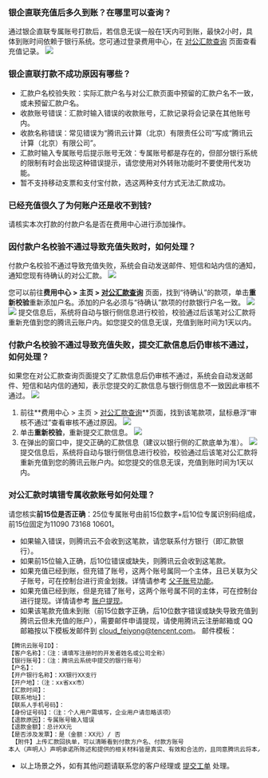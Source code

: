 ### 银企直联充值后多久到账？在哪里可以查询？

通过银企直联专属账号打款后，若信息无误一般在1天内可到账，最快2小时，具体到账时间依赖于银行系统。您可通过登录费用中心，在 [对公汇款查询](https://console.cloud.tencent.com/expense/rechargeoffline) 页面查看充值记录。
![](https://qcloudimg.tencent-cloud.cn/raw/10a64fdef196216cb6f98434ce556dbc.png)


### 银企直联打款不成功原因有哪些？

- 汇款户名校验失败：实际汇款户名与对公汇款页面中预留的汇款户名不一致，或未预留汇款户名。
- 收款账号错误：汇款时输入错误的收款账号，汇款记录将会记录在其他账号内。
- 收款名称错误：常见错误为“腾讯云计算（北京）有限责任公司”写成“腾讯云计算（北京）有限公司”。
- 汇款时输入专属账号后提示账号无效：专属账号都是存在的，但部分银行系统的限制有时会出现这种错误提示，请您使用对外转账功能时不要使用代发功能。
- 暂不支持移动支票和支付宝付款，选这两种支付方式无法汇款成功。

### 已经充值很久了为何账户还是收不到钱?

请核实本次打款的付款户名是否在费用中心进行添加操作。


### 因付款户名校验不通过导致充值失败时，如何处理？

付款户名校验不通过导致充值失败，系统会自动发送邮件、短信和站内信的通知，通知您现有待确认的对公汇款。
![](https://qcloudimg.tencent-cloud.cn/raw/f753a88c67738d225d17ea0e8c64b3fb.png)

您可以前往**费用中心 > 主页 > [对公汇款查询](https://console.cloud.tencent.com/expense/rechargeoffline)** 页面，找到“待确认”的款项，单击**重新校验**重新添加户名。添加的户名必须与“待确认”款项的付款银行户名一致。
![](https://qcloudimg.tencent-cloud.cn/raw/55c732bde0f3269281c58ee7c82983fa.png)
![](https://qcloudimg.tencent-cloud.cn/raw/92242f9ba46578e04588fc8c1182eb59.png)
提交信息后，系统将自动与银行侧信息进行校验，校验通过后该笔对公汇款将重新充值到您的腾讯云账户内。如您提交的信息无误，充值到账时间为1天以内。


### 付款户名校验不通过导致充值失败，提交汇款信息后仍审核不通过，如何处理？

如果您在对公汇款查询页面提交了汇款信息后仍审核不通过，系统会自动发送邮件、短信和站内信的通知，表示您提交的汇款信息与银行侧信息不一致因此审核不通过。
![](https://qcloudimg.tencent-cloud.cn/raw/f753a88c67738d225d17ea0e8c64b3fb.png)

1. 前往**费用中心 > 主页 > [对公汇款查询](https://console.cloud.tencent.com/expense/rechargeoffline)**页面，找到该笔款项，鼠标悬浮“审核不通过”查看审核不通过原因。
![](https://qcloudimg.tencent-cloud.cn/raw/d269d27874164e698298286b4fb47478.png)
2. 单击**重新校验**，重新提交汇款信息。
![](https://qcloudimg.tencent-cloud.cn/raw/12ecb6d54cca4f41d9d03fd53f9952de.png)
3. 在弹出的窗口中，提交正确的汇款信息（建议以银行侧的汇款底单为准）。
![](https://qcloudimg.tencent-cloud.cn/raw/5c1de3a6a2a98113fdc1f41fc44113e6.png)
提交信息后，系统将自动与银行侧信息进行校验，校验通过后该笔对公汇款将重新充值到您的腾讯云账户内。如您提交的信息无误，充值到账时间为1天以内。

### 对公汇款时填错专属收款账号如何处理？

请您核实**前15位是否正确**：25位专属账号由前15位数字+后10位专属识别码组成，前15位固定为11090 73168 10601。
- 如果输入错误，则腾讯云不会收到这笔款，请您联系付方银行（即汇款银行）。
- 如果前15位输入正确，后10位错误或缺失，则腾讯云会收到这笔款。
- 如果充值已经到账，但充错了账号，这两个账号属同一个主体，且已关联为父子账号，可在控制台进行资金划拨。详情请参考 [父子账号功能](https://cloud.tencent.com/document/product/555/37863#.E8.B5.84.E9.87.91.E8.B0.83.E6.8B.A8.E6.8C.87.E5.BC.95)。
- 如果充值已经到账，但是充错了账号，这两个账号属不同的主体，可在控制台进行提现。详情请参考 [账户提现](https://cloud.tencent.com/document/product/555/7435)。
- 如果该笔款充值未到账（前15位数字正确，后10位数字错误或缺失导致充值到腾讯云但未充值的账户），需要邮件申请提现，请使用腾讯云注册邮箱或 QQ 邮箱按以下模板发邮件到 cloud_feiyong@tencent.com。
邮件模板：
```txt
【腾讯云账号ID】：
【客户名称】：（注：请填写注册时的开发者姓名或公司全称）
【银行账号】：（注：腾讯云系统中提交的银行账号）
【户名】：
【开户银行名称】：XX银行XX支行
【开户地】：（注：xx省xx市）
【汇款时间】：
【联系地址】：
【联系人手机号码】：
【身份证号码】：（注：个人用户需填写，企业用户请忽略该项）
【退款原因】：专属账号输入错误
【退款金额】：总计XX元
【是否涉及发票】：是（金额：XX元）/ 否
 【附件】上传汇款回执单，可以清晰看到付款方户名、付款方账号
本人（声明人）声明承诺所陈述和提供的相关材料皆是真实、有效和合法的，且同意腾讯云将本人提供的陈述和相关材料转送相关部门核实，并保证承担和赔偿，因本人冒领、认领错误造成的任何损失，包括但不限于实际汇款人向声明人要求赔偿、因此而产生的损失及腾讯云名誉、商誉损害等。本人承诺，因此而产生的与第三方的纠纷与腾讯云无关，由本人自行解决，并且腾讯云有权中止或终止腾讯云服务。
```
- 以上场景之外，如有其他问题请联系您的客户经理或 [提交工单](https://console.cloud.tencent.com/workorder/category) 处理。
